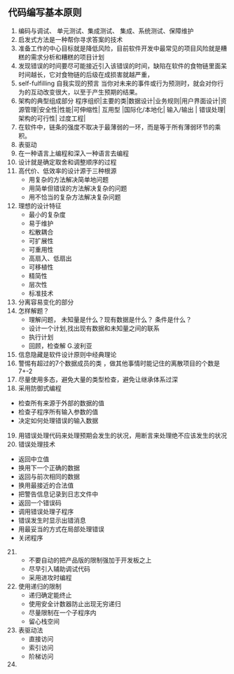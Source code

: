 ## 代码编写基本原则
1. 编码与调试、 单元测试、集成测试、 集成、系统测试、保障维护
2. 启发式方法是一种帮你寻求答案的技术
3. 准备工作的中心目标就是降低风险，目前软件开发中最常见的项目风险就是糟糕的需求分析和糟糕的项目计划
4. 发现错误的时间要尽可能接近引入该错误的时间，缺陷在软件的食物链里面呆时间越长，它对食物链的后级在成损害就越严重，
5. self-fulfilling 自我实现的预言 当你对未来的事件或行为预测时，就会对你行为的互动改变很大，以至于产生预期的结果。
6. 架构的典型组成部分 程序组织|主要的类|数据设计|业务规则|用户界面设计|资源管理|安全性|性能|可伸缩性| 互用型 |国际化/本地化| 输入/输出 | 错误处理|架构的可行性| 过度工程|
7. 在软件中，链条的强度不取决于最薄弱的一环，而是等于所有薄弱环节的乘积。
8. 表驱动
9. 在一种语言上编程和深入一种语言去编程
10. 设计就是确定取舍和调整顺序的过程
11. 高代价、低效率的设计源于三种根源
	- 用复杂的方法解决简单地问题
	- 用简单但错误的方法解决复杂的问题
	- 用不恰当的复杂方法解决复杂问题
12. 理想的设计特征
	- 最小的复杂度
	- 易于维护
	- 松散耦合
	- 可扩展性
	- 可重用性
	- 高扇入、低扇出
	- 可移植性
	- 精简性
	- 层次性
	- 标准技术
13. 分离容易变化的部分
14. 怎样解题？
	- 理解问题， 未知量是什么？现有数据是什么？ 条件是什么？
	- 设计一个计划,找出现有数据和未知量之间的联系
	- 执行计划
	- 回顾，检查解  G.波利亚
15. 信息隐藏是软件设计原则中经典理论
16. 警惕有超过的7个数据成员的类 ，做其他事情时能记住的离散项目的个数是7+-2
17. 尽量使用多态，避免大量的类型检查，避免让继承体系过深
18. 采用防御式编程
   - 检查所有来源于外部的数据的值
   - 检查子程序所有输入参数的值
   - 决定如何处理错误的输入数据
19. 用错误处理代码来处理预期会发生的状况，用断言来处理绝不应该发生的状况
20. 错误处理技术
   - 返回中立值
   - 换用下一个正确的数据
   - 返回与前次相同的数据
   - 换用最接近的合法值
   - 把警告信息记录到日志文件中
   - 返回一个错误码
   - 调用错误处理子程序
   - 错误发生时显示出错消息
   - 用最妥当的方式在局部处理错误
   - 关闭程序
21. - 不要自动的把产品版的限制强加于开发板之上
	 - 尽早引入辅助调试代码
	 - 采用进攻时编程
22. 使用递归的限制
    - 递归确定能终止
    - 使用安全计数器防止出现无穷递归
    - 尽量限制在一个子程序内
    - 留心栈空间
23. 表驱动法
	- 直接访问
	- 索引访问
	- 阶梯访问
24. 